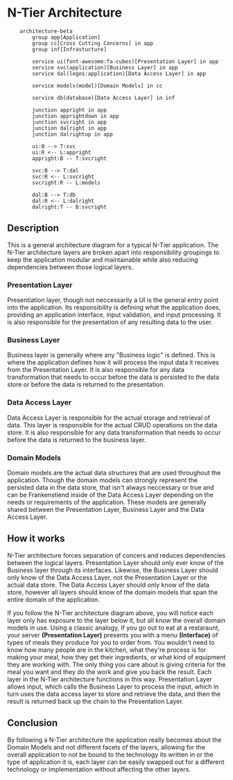 # N-Tier Architecture



```mermaid
    architecture-beta
        group app[Application]
        group cc[Cross Cutting Concerns] in app
        group inf[Infrastucture]        

        service ui(font-awesome:fa-cubes)[Presentation Layer] in app
        service svc(application)[Business Layer] in app
        service dal(logos:application)[Data Access Layer] in app

        service models(model)[Domain Models] in cc

        service db(database)[Data Access Layer] in inf
                
        junction appright in app
        junction apprightdown in app
        junction svcright in app
        junction dalright in app
        junction dalrightup in app

        ui:B --> T:svc
        ui:R <-- L:appright
        appright:B -- T:svcright

        svc:B --> T:dal
        svc:R <-- L:svcright
        svcright:R -- L:models

        dal:B --> T:db
        dal:R <-- L:dalright
        dalright:T -- B:svcright        
```

## Description

This is a general architecture diagram for a typical N-Tier application. The N-Tier architecture layers are broken apart into responsibility groupings to keep the application modular and maintainable while also reducing dependencies between those logical layers.


### Presentation Layer
Presentiation layer, though not neccessarily a UI is the general entry point into the application.  Its responsibility is defining what the application does, providing an application interface, input validation, and input processing.  It is also responsible for the presentation of any resulting data to the user.

### Business Layer
Business layer is generally where any "Business logic" is defined.  This is where the application defines how it will process the input data it receives from the Presentation Layer.  It is also responsible for any data transformation that needs to occur before the data is persisted to the data store or before the data is returned to the presentation.

### Data Access Layer
Data Access Layer is responsible for the actual storage and retrieval of data.  This layer is responsible for the actual CRUD operations on the data store.  It is also responsible for any data transformation that needs to occur before the data is returned to the business layer.

### Domain Models
Domain models are the actual data structures that are used throughout the application.  Though the domain models can strongly represent the persisted data in the data store, that isn't always neccessary or true and can be Frankenstiend inside of the Data Access Layer depending on the needs or requirements of the application.  These models are generally shared between the Presentation Layer, Business Layer and the Data Access Layer.


## How it works
N-Tier architecture forces separation of concers and reduces dependencies between the logical layers.  Presentation Layer should only ever know of the Business layer through its interfaces.  Likewise, the Business Layer should only know of the Data Access Layer, not the Presentation Layer or the actual data store.  The Data Access Layer should only know of the data store, however all layers should know of the domain models that span the entire domain of the application.

If you follow the N-Tier architecture diagram above, you will notice each layer only has exposure to the layer below it, but all know the overall domain models in use.  Using a classic analogy, if you go out to eat at a restaraunt, your server **(Presentation Layer)** presents you with a menu **(Interface)** of types of meals they produce for you to order from.  You wouldn't need to know how many people are in the kitchen, what they're process is for making your meal, how they get their ingredients, or what kind of equipment they are working with.  The only thing you care about is giving criteria for the meal you want and they do the work and give you back the result. Each layer in the N-Tier architecture functions in this way.  Presentation Layer allows input, which calls the Business Layer to process the input, which in turn uses the data access layer to store and retrieve the data, and then the result is returned back up the chain to the Presentation Layer.

## Conclusion
By following a N-Tier architecture the application really becomes about the Domain Models and not different facets of the layers, allowing for the overall application to not be bound to the technology its written in or the type of application it is, each layer can be easily swapped out for a different technology or implementation without affecting the other layers.

